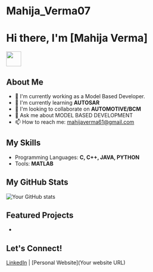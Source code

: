 # Mahija_Verma07
# Hi there, I'm [Mahija Verma] 
<img src="GIF/Hi.gif" width="40px" />

## About Me
- 🔭 I'm currently working as a Model Based Developer.
- 🌱 I'm currently learning **AUTOSAR**
- 👯 I'm looking to collaborate on **AUTOMOTIVE/BCM**
- 💬 Ask me about MODEL BASED DEVELOPMENT
- 📫 How to reach me: mahijaverma61@gmail.com

## My Skills
- Programming Languages: **C, C++, JAVA, PYTHON**
- Tools: **MATLAB**

## My GitHub Stats
![Your GitHub stats](https://github-readme-stats.vercel.app/api?username=yourusername&show_icons=true)

## Featured Projects
-

## Let's Connect!
[LinkedIn](**https://www.linkedin.com/in/mahija-verma/**) | [Personal Website](Your website URL)

